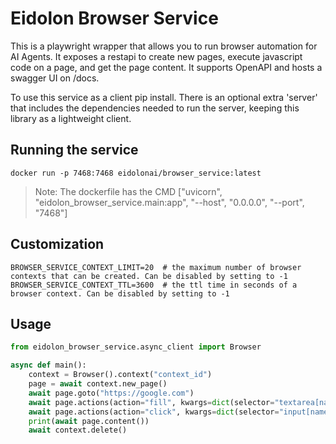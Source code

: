 # Eidolon Browser Service
This is a playwright wrapper that allows you to run browser automation for AI Agents. It exposes a restapi to create new 
pages, execute javascript code on a page, and get the page content. It supports OpenAPI and hosts a swagger UI on /docs.

To use this service as a client pip install. There is an optional extra 'server' that includes the dependencies needed 
to run the server, keeping this library as a lightweight client.

## Running the service
```shell
docker run -p 7468:7468 eidolonai/browser_service:latest
```

> Note: The dockerfile has the CMD ["uvicorn", "eidolon_browser_service.main:app", "--host", "0.0.0.0", "--port", "7468"]

## Customization
```.dotenv
BROWSER_SERVICE_CONTEXT_LIMIT=20  # the maximum number of browser contexts that can be created. Can be disabled by setting to -1
BROWSER_SERVICE_CONTEXT_TTL=3600  # the ttl time in seconds of a browser context. Can be disabled by setting to -1
```

## Usage
```python
from eidolon_browser_service.async_client import Browser

async def main():
    context = Browser().context("context_id")
    page = await context.new_page()
    await page.goto("https://google.com")
    await page.actions(action="fill", kwargs=dict(selector="textarea[name='q']", value="Eidolon AI"))
    await page.actions(action="click", kwargs=dict(selector="input[name='btnK']"))
    print(await page.content())
    await context.delete()
```
